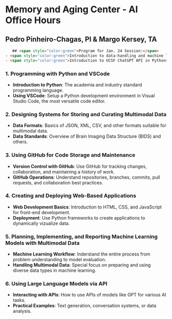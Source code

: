 # Memory and Aging Center - AI Office Hours 
## Pedro Pinheiro-Chagas, PI & Margo Kersey, TA


```html
   ## <span style="color:green">Program for Jan. 24 Session:</span>
- <span style="color:green">Introduction to data-handling and machine learning in Python</span>
- <span style="color:green">Introduction to UCSF ChatGPT API in Python</span>
```

### 1. Programming with Python and VSCode
- **Introduction to Python**: The academia and industry standard programming language.
- **Using VSCode**: Setup a Python development environment in Visual Studio Code, the most versatile code editor. 

### 2. Designing Systems for Storing and Curating Multimodal Data
- **Data Formats**: Basics of JSON, XML, CSV, and other formats suitable for multimodal data.
- **Data Standards**: Overview of Brain Imaging Data Structure (BIDS) and others. 

### 3. Using GitHub for Code Storage and Maintenance
- **Version Control with GitHub**: Use GitHub for tracking changes, collaboration, and maintaining a history of work.
- **GitHub Operations**: Understand repositories, branches, commits, pull requests, and collaboration best practices.

### 4. Creating and Deploying Web-Based Applications
- **Web Development Basics**: Introduction to HTML, CSS, and JavaScript for front-end development.
- **Deployment**: Use Python frameworks to create applications to dynamically vizualize data. 

### 5. Planning, Implementing, and Reporting Machine Learning Models with Multimodal Data
- **Machine Learning Workflow**: Inderstand the entire process from problem understanding to model evaluation.
- **Handling Multimodal Data**: Special focus on preparing and using diverse data types in machine learning.

### 6. Using Large Language Models via API
- **Interacting with APIs**: How to use APIs of models like GPT for various AI tasks.
- **Practical Examples**: Text generation, conversation systems, or data analysis.
